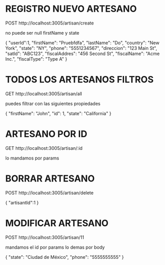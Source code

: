 # REGISTRO NUEVO ARTESANO

POST  http://localhost:3005/artisan/create

no puede ser null firstName y state

{
  "userId":1,
  "firstName": "Pruebfdfa",
  "lastName": "Do",
  "country": "New York",
  "state": "NY",
  "phone": "5551234567",
  "direccion": "123 Main St",
  "satId": "ABC123",
  "fiscalAddres": "456 Second St",
  "fiscalName": "Acme Inc.",
  "fiscalType": "Type A"
}


# TODOS LOS ARTESANOS FILTROS

GET  http://localhost:3005/artisan/all

puedes filtrar con las siguientes propiedades

{
  "firstName": "John",
  "id": 1,
  "state": "California"
}

# ARTESANO POR ID 

GET  http://localhost:3005/artisan/:id

lo mandamos por params


# BORRAR ARTESANO

POST http://localhost:3005/artisan/delete

{
  "artisantId":1
}

# MODIFICAR ARTESANO

POST http://localhost:3005/artisan/11

mandamos el id por params lo demas por body

{
  "state": "Ciudad de México",
  "phone": "5555555555"
}




